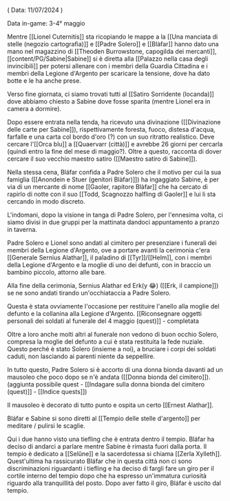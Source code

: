 ( Data: 11/07/2024 )

Data in-game: 3-4° maggio

Mentre [[Lionel Cuternitis]] sta ricopiando le mappe a la [[Una manciata di stelle (negozio cartografia)]] e [[Padre Solero]] e [[Blàfar]] hanno dato una mano nel magazzino di [[Theoden Burrowstone, capogilda dei mercanti]], [[content/PG/Sabine|Sabine]] si è diretta alla [[Palazzo nella casa degli invincibili]] per potersi allenare con i membri della Guardia Cittadina e i membri della Legione d'Argento per scaricare la tensione, dove ha dato botte e le ha anche prese.

Verso fine giornata, ci siamo trovati tutti al [[Satiro Sorridente (locanda)]] dove abbiamo chiesto a Sabine dove fosse sparita (mentre Lionel era in camera a dormire). 

Dopo essere entrata nella tenda, ha ricevuto una divinazione ([[Divinazione delle carte per Sabine]]), rispettivamente foresta, fuoco, distesa d'acqua, farfalle e una carta col bordo d'oro (?) con un suo ritratto realistico. Deve cercare l'[[Orca blu]] a [[Quaervarr (città)]] e avrebbe 26 giorni per cercarla (quindi entro la fine del mese di maggio?).
Oltre a questo, racconta di dover cercare il suo vecchio maestro satiro ([[Maestro satiro di Sabine]]). 

Nella stessa cena, Bláfar confida a Padre Solero che il motivo per cui la sua famiglia ([[Anondein e Stuer (genitori Blàfar)]]) ha ingaggiato Sabine, è per via di un mercante di nome [[Gaoler, rapitore Blàfar]] che ha cercato di rapirlo di notte con il suo [[Todd, Scagnozzo halfling di Gaoler]] e lui li sta cercando in modo discreto.

L'indomani, dopo la visione in tanga di Padre Solero, per l'ennesima volta, ci siamo divisi in due gruppi per la mattinata dandoci appuntamento a pranzo in taverna. 

Padre Solero e Lionel sono andati al cimitero per presenziare i funerali dei membri della Legione d'Argento, ove a portare avanti la cerimonia c'era [[Generale Sernius Alathar]], il paladino di [[Tyr]]/[[Helm]], con i membri della Legione d'Argento e la moglie di uno dei defunti, con in braccio un bambino piccolo, attorno alle bare. 

Alla fine della cerimonia, Sernius Alathar ed Erk(y 😂) ([[Erk, il campione]]) se ne sono andati tirando un'occhiataccia a Padre Solero. 

Questa è stata ovviamente l'occasione per restituire l'anello alla moglie del defunto e la collanina alla Legione d'Argento.
[[Riconsegnare oggetti personali dei soldati al funerale del 4 maggio (quest)]] - completata

Oltre a loro anche molti altri al funerale non vedono di buon occhio Solero, compresa la moglie del defunto a cui è stata restituita la fede nuziale. Questo perché è stato Solero (insieme a noi), a bruciare i corpi dei soldati caduti, non lasciando ai parenti niente da seppellire.

In tutto questo, Padre Solero si è accorto di una donna bionda davanti ad un mausoleo che poco dopo se n'è andata ([[Donna bionda del cimitero]]).
(aggiunta possibile quest - [[Indagare sulla donna bionda del cimitero (quest)]] - [[Indice quests]])

Il mausoleo è decorato di tutto punto e ospita un certo [[Ernest Alathar]].

Bláfar e Sabine si sono diretti al [[Tempio delle stelle d'argento]] per meditare / pulirsi le scaglie. 

Qui i due hanno visto una tiefling che è entrata dentro il tempio. Bláfar ha deciso di andarci a parlare mentre Sabine è rimasta fuori dalla porta. Il tempio è dedicato a [[Selûne]] e la sacerdotessa si chiama [[Zerla Xylleth]]. 
Quest'ultima ha rassicurato Bláfar che in questa città non ci sono discriminazioni riguardanti i tiefling e ha deciso di fargli fare un giro per il cortile interno del tempio dopo che ha espresso un'immatura curiosità riguardo alla tranquillità del posto. Dopo aver fatto il giro, Bláfar è uscito dal tempio.


